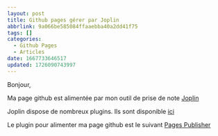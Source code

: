 ```yaml
---
layout: post
title: Github pages gérer par Joplin
abbrlink: 9a066be585084ffaaebba40a2dd41f75
tags: []
categories:
  - Github Pages
  - Articles
date: 1667733646517
updated: 1726090743997
---
```


Bonjour,

Ma page github est alimentée par mon outil de prise de note [Joplin](https://joplinapp.org/)

Joplin dispose de nombreux plugins. Ils sont disponible [ici](https://github.com/joplin/plugins)

Le plugin pour alimenter ma page github est le suivant [Pages Publisher](https://joplin-utils.rxliuli.com/en-US/joplin-publisher/r)
